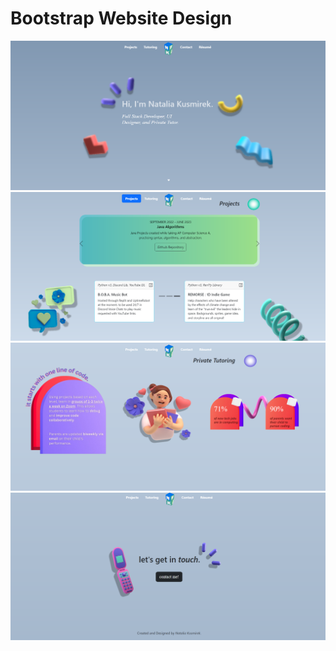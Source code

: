 # Bootstrap Website Design
![Screenshot](s1.png)
![Screenshot](s2.png)
![Screenshot](s3.png)
![Screenshot](s4.png)
